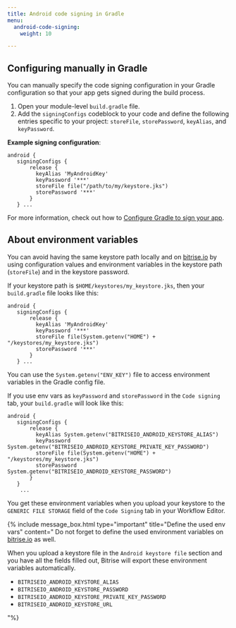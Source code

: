```yaml
---
title: Android code signing in Gradle
menu:
  android-code-signing:
    weight: 10

---
```

## Configuring manually in Gradle

You can manually specify the code signing configuration in your Gradle configuration so that your app gets signed during the build process.

1. Open your module-level `build.gradle` file.
2. Add the `signingConfigs` codeblock to your code and define the following entries specific to your project:
   `storeFile`, `storePassword`, `keyAlias`, and `keyPassword`.

**Example signing configuration**:

    android { 
       signingConfigs { 
       	   release { 
           	 keyAlias 'MyAndroidKey' 
             keyPassword '***' 
             storeFile file("/path/to/my/keystore.jks") 
             storePassword '***' 
           } 
       } ...

For more information, check out how to [Configure Gradle to sign your app](https://developer.android.com/studio/publish/app-signing).

## About environment variables

You can avoid having the same keystore path locally and on [bitrise.io](https://www.bitrise.io) by using configuration values and environment variables in the keystore path (`storeFile`) and in the keystore password.

If your keystore path is `$HOME/keystores/my_keystore.jks`, then your `build.gradle` file looks like this:

    android { 
       signingConfigs { 
       	   release { 
           	 keyAlias 'MyAndroidKey' 
             keyPassword '***' 
             storeFile file(System.getenv("HOME") + "/keystores/my_keystore.jks")
             storePassword '***' 
           } 
       } ...

You can use the `System.getenv("ENV_KEY")` file to access environment variables in the Gradle config file.

If you use env vars as `keyPassword` and `storePassword` in the `Code signing` tab, your `build.gradle` will look like this:

    android {
       signingConfigs {
           release {
             keyAlias System.getenv("BITRISEIO_ANDROID_KEYSTORE_ALIAS")
             keyPassword System.getenv("BITRISEIO_ANDROID_KEYSTORE_PRIVATE_KEY_PASSWORD")
             storeFile file(System.getenv("HOME") + "/keystores/my_keystore.jks")
             storePassword System.getenv("BITRISEIO_ANDROID_KEYSTORE_PASSWORD")
           }
       }
        ...

You get these environment variables when you upload your keystore to the `GENERIC FILE STORAGE` field of the `Code Signing` tab in your Workflow Editor.

{% include message_box.html type="important" title="Define the used env vars" content=" Do not forget to define the used environment variables on [bitrise.io](https://www.bitrise.io) as well.

When you upload a keystore file in the `Android keystore file` section and you have all the fields filled out, Bitrise will export these environment variables automatically.

* `BITRISEIO_ANDROID_KEYSTORE_ALIAS`
* `BITRISEIO_ANDROID_KEYSTORE_PASSWORD`
* `BITRISEIO_ANDROID_KEYSTORE_PRIVATE_KEY_PASSWORD`
* `BITRISEIO_ANDROID_KEYSTORE_URL`

"%}